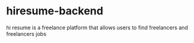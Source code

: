 # hiresume-backend

hi resume is a freelance platform that allows users to find freelancers and freelancers jobs
